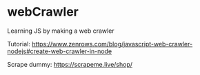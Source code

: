 # webCrawler
Learning JS by making a web crawler

Tutorial: https://www.zenrows.com/blog/javascript-web-crawler-nodejs#create-web-crawler-in-node

Scrape dummy: https://scrapeme.live/shop/
